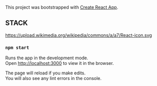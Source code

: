 This project was bootstrapped with [Create React App](https://github.com/facebook/create-react-app).

## STACK

https://upload.wikimedia.org/wikipedia/commons/a/a7/React-icon.svg

### `npm start`

Runs the app in the development mode.<br />
Open [http://localhost:3000](http://localhost:3000) to view it in the browser.

The page will reload if you make edits.<br />
You will also see any lint errors in the console.

